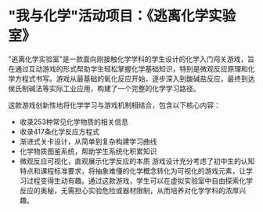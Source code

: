 # "我与化学"活动项目：《逃离化学实验室》 #

"逃离化学实验室"是一款面向刚接触化学学科的学生设计的化学入门闯关游戏，旨在通过互动游戏的形式帮助学生轻松掌握化学基础知识，特别是微观反应原理和化学方程式书写。游戏从最基础的氧化反应开始，逐步深入到酸碱盐反应，最终到达侯氏制碱法等实际工业应用，构建了一个完整的化学学习路径。

这款游戏创新性地将化学学习与游戏机制相结合，包含以下核心内容：
- 收录253种常见化学物质的相关信息
- 收录417条化学反应方程式
- 渐进式关卡设计，从简单到复杂构建学习曲线
- 化学物质图鉴系统，帮助学生系统化积累知识
- 微观反应可视化，直观展示化学反应的本质
游戏设计充分考虑了初中生的认知特点和课程标准要求，将抽象难懂的化学概念转化为可视化的游戏元素，让学习过程变得生动有趣。通过这款游戏，学生可以在虚拟实验室中自由探索化学反应的奥秘，无需担心实验危险或器材限制，从而培养对化学学科的浓厚兴趣。